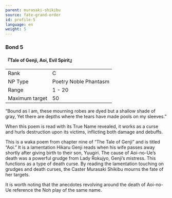 ```yaml
---
parent: murasaki-shikibu
source: fate-grand-order
id: profile-5
language: en
weight: 5
---
```


### Bond 5

#### 『Tale of Genji, Aoi, Evil Spirit』

<table>
  <tr><td>Rank</td><td>C</td></tr>
  <tr><td>NP Type</td><td>Poetry Noble Phantasm</td></tr>
  <tr><td>Range</td><td>1 - 20</td></tr>
  <tr><td>Maximum target</td><td>50</td></tr>
</table>

“Bound as I am, these mourning robes are dyed but a shallow shade of gray,
Yet there are depths where the tears have made pools on my sleeves.”

When this poem is read with its True Name revealed, it works as a curse and hurls destruction upon its victims, inflicting both damage and debuffs.

This is a waka poem from chapter nine of “The Tale of Genji” and is titled “Aoi.” It is a lamentation Hikaru Genji reads when his wife passes away shortly after giving birth to their son, Yuugiri. The cause of Aoi-no-Ue’s death was a powerful grudge from Lady Rokujyo, Genji’s mistress. This functions as a type of death curse. By reading the lamentation touching on grudges and death curses, the Caster Murasaki Shikibu mourns the fate of her targets.

It is worth noting that the anecdotes revolving around the death of Aoi-no-Ue reference the Noh play of the same name.
